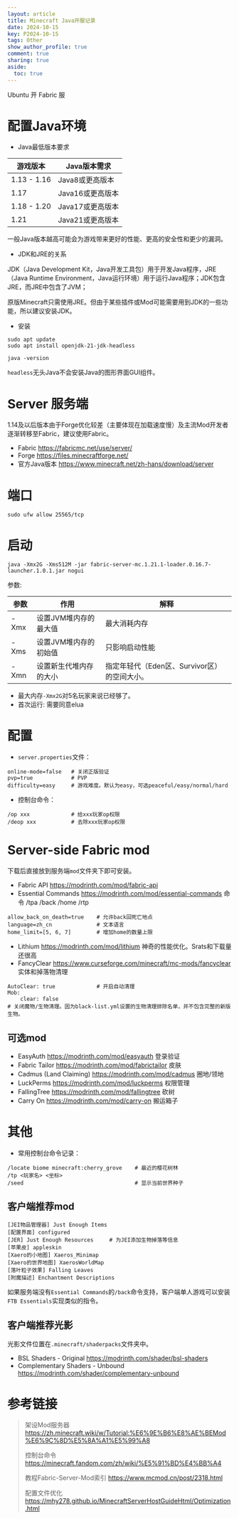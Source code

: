 ```yaml
---
layout: article
title: Minecraft Java开服记录
date: 2024-10-15
key: P2024-10-15
tags: Other
show_author_profile: true
comment: true
sharing: true
aside:
  toc: true
---
```


Ubuntu 开 Fabric 服

<!--more-->

# 配置Java环境

- Java最低版本要求

| 游戏版本    | Java版本需求     |
| ----------- | ---------------- |
| 1.13 - 1.16 | Java8或更高版本  |
| 1.17        | Java16或更高版本 |
| 1.18 - 1.20 | Java17或更高版本 |
| 1.21        | Java21或更高版本 |

一般Java版本越高可能会为游戏带来更好的性能、更高的安全性和更少的漏洞。

- JDK和JRE的关系

JDK（Java Development Kit，Java开发工具包）用于开发Java程序，JRE（Java Runtime Environment，Java运行环境）用于运行Java程序；JDK包含JRE，而JRE中包含了JVM；

原版Minecraft只需使用JRE。但由于某些插件或Mod可能需要用到JDK的一些功能，所以建议安装JDK。

- 安装

```
sudo apt update
sudo apt install openjdk-21-jdk-headless

java -version
```

`headless`无头Java不会安装Java的图形界面GUI组件。

# Server 服务端

1.14及以后版本由于Forge优化较差（主要体现在加载速度慢）及主流Mod开发者逐渐转移至Fabric，建议使用Fabric。

- Fabric https://fabricmc.net/use/server/
- Forge https://files.minecraftforge.net/
- 官方Java版本 https://www.minecraft.net/zh-hans/download/server

# 端口

```
sudo ufw allow 25565/tcp
```

# 启动

```shell
java -Xmx2G -Xms512M -jar fabric-server-mc.1.21.1-loader.0.16.7-launcher.1.0.1.jar nogui
```

参数:

| 参数 | 作用                   | 解释                                         |
| ---- | ---------------------- | -------------------------------------------- |
| -Xmx | 设置JVM堆内存的最大值  | 最大消耗内存                                 |
| -Xms | 设置JVM堆内存的初始值  | 只影响启动性能                               |
| -Xmn | 设置新生代堆内存的大小 | 指定年轻代（Eden区、Survivor区）的空间大小。 |

- 最大内存`-Xmx2G`对5名玩家来说已经够了。
- 首次运行: 需要同意elua

# 配置

- `server.properties`文件：

```
online-mode=false	# 关闭正版验证
pvp=true			# PVP
difficulty=easy		# 游戏难度。默认为easy，可选peaceful/easy/normal/hard
```

- 控制台命令：

```
/op xxx				# 给xxx玩家op权限
/deop xxx			# 去除xxx玩家op权限
```

# Server-side Fabric mod

下载后直接放到服务端`mod`文件夹下即可安装。

- Fabric API https://modrinth.com/mod/fabric-api
- Essential Commands https://modrinth.com/mod/essential-commands 命令 /tpa /back /home /rtp

```
allow_back_on_death=true	# 允许back回死亡地点
language=zh_cn				# 文本语言
home_limit=[5, 6, 7]		# 增加home的数量上限
```

- Lithium https://modrinth.com/mod/lithium 神奇的性能优化。Srats和下载量还很高
- FancyClear https://www.curseforge.com/minecraft/mc-mods/fancyclear 实体和掉落物清理

```
AutoClear: true				# 开启自动清理
Mob:
	clear: false
# 关闭魔物/生物清理。因为black-list.yml设置的生物清理排除名单，并不包含完整的新版生物。
```

## 可选mod

- EasyAuth https://modrinth.com/mod/easyauth 登录验证
- Fabric Tailor https://modrinth.com/mod/fabrictailor 皮肤
- Cadmus (Land Claiming) https://modrinth.com/mod/cadmus 圈地/领地
- LuckPerms https://modrinth.com/mod/luckperms 权限管理
- FallingTree https://modrinth.com/mod/fallingtree 砍树
- Carry On https://modrinth.com/mod/carry-on 搬运箱子

# 其他

- 常用控制台命令记录：

```
/locate biome minecraft:cherry_grove	# 最近的樱花树林
/tp <玩家名> <坐标>
/seed									# 显示当前世界种子
```



## 客户端推荐mod

```
[JEI物品管理器] Just Enough Items
[配置界面] configured
[JER] Just Enough Resources		# 为JEI添加生物掉落等信息
[苹果皮] appleskin
[Xaero的小地图] Xaeros_Minimap
[Xaero的世界地图] XaerosWorldMap
[落叶粒子效果] Falling Leaves
[附魔描述] Enchantment Descriptions
```

如果服务端没有`Essential Commands`的`/back`命令支持，客户端单人游戏可以安装`FTB Essentials`实现类似的指令。

## 客户端推荐光影

光影文件位置在`.minecraft/shaderpacks`文件夹中。

- BSL Shaders - Original https://modrinth.com/shader/bsl-shaders
- Complementary Shaders - Unbound https://modrinth.com/shader/complementary-unbound



# 参考链接

> 架设Mod服务器 https://zh.minecraft.wiki/w/Tutorial:%E6%9E%B6%E8%AE%BEMod%E6%9C%8D%E5%8A%A1%E5%99%A8
>
> 控制台命令 https://minecraft.fandom.com/zh/wiki/%E5%91%BD%E4%BB%A4
>
> 教程Fabric-Server-Mod索引 https://www.mcmod.cn/post/2318.html
>
> 配置文件优化 https://mhy278.github.io/MinecraftServerHostGuideHtml/Optimization.html